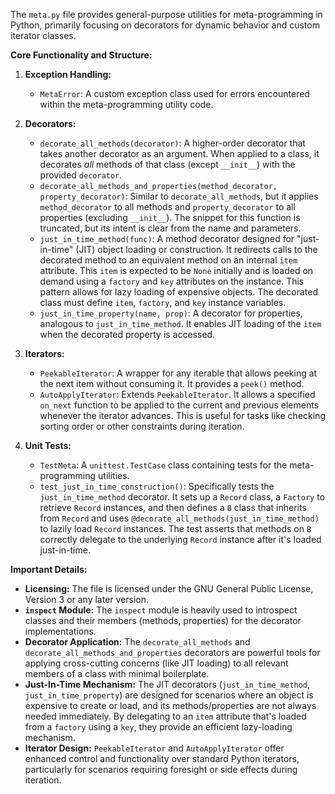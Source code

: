 The `meta.py` file provides general-purpose utilities for meta-programming in Python, primarily focusing on decorators for dynamic behavior and custom iterator classes.

**Core Functionality and Structure:**

1.  **Exception Handling:**
    *   `MetaError`: A custom exception class used for errors encountered within the meta-programming utility code.

2.  **Decorators:**
    *   `decorate_all_methods(decorator)`: A higher-order decorator that takes another decorator as an argument. When applied to a class, it decorates *all* methods of that class (except `__init__`) with the provided `decorator`.
    *   `decorate_all_methods_and_properties(method_decorator, property_decorator)`: Similar to `decorate_all_methods`, but it applies `method_decorator` to all methods and `property_decorator` to all properties (excluding `__init__`). The snippet for this function is truncated, but its intent is clear from the name and parameters.
    *   `just_in_time_method(func)`: A method decorator designed for "just-in-time" (JIT) object loading or construction. It redirects calls to the decorated method to an equivalent method on an internal `item` attribute. This `item` is expected to be `None` initially and is loaded on demand using a `factory` and `key` attributes on the instance. This pattern allows for lazy loading of expensive objects. The decorated class must define `item`, `factory`, and `key` instance variables.
    *   `just_in_time_property(name, prop)`: A decorator for properties, analogous to `just_in_time_method`. It enables JIT loading of the `item` when the decorated property is accessed.

3.  **Iterators:**
    *   `PeekableIterator`: A wrapper for any iterable that allows peeking at the next item without consuming it. It provides a `peek()` method.
    *   `AutoApplyIterator`: Extends `PeekableIterator`. It allows a specified `on_next` function to be applied to the current and previous elements whenever the iterator advances. This is useful for tasks like checking sorting order or other constraints during iteration.

4.  **Unit Tests:**
    *   `TestMeta`: A `unittest.TestCase` class containing tests for the meta-programming utilities.
    *   `test_just_in_time_construction()`: Specifically tests the `just_in_time_method` decorator. It sets up a `Record` class, a `Factory` to retrieve `Record` instances, and then defines a `B` class that inherits from `Record` and uses `@decorate_all_methods(just_in_time_method)` to lazily load `Record` instances. The test asserts that methods on `B` correctly delegate to the underlying `Record` instance after it's loaded just-in-time.

**Important Details:**

*   **Licensing:** The file is licensed under the GNU General Public License, Version 3 or any later version.
*   **`inspect` Module:** The `inspect` module is heavily used to introspect classes and their members (methods, properties) for the decorator implementations.
*   **Decorator Application:** The `decorate_all_methods` and `decorate_all_methods_and_properties` decorators are powerful tools for applying cross-cutting concerns (like JIT loading) to all relevant members of a class with minimal boilerplate.
*   **Just-In-Time Mechanism:** The JIT decorators (`just_in_time_method`, `just_in_time_property`) are designed for scenarios where an object is expensive to create or load, and its methods/properties are not always needed immediately. By delegating to an `item` attribute that's loaded from a `factory` using a `key`, they provide an efficient lazy-loading mechanism.
*   **Iterator Design:** `PeekableIterator` and `AutoApplyIterator` offer enhanced control and functionality over standard Python iterators, particularly for scenarios requiring foresight or side effects during iteration.